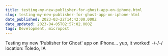 ```yaml
---
title: testing-my-new-publisher-for-ghost-app-on-iphone.html
slug: testing-my-new-publisher-for-ghost-app-on-iphone-html
date_published: 2023-03-22T14:42:00.000Z
date_updated: 2023-04-05T02:57:02.000Z
tags: Development, micropost
---
```

Testing my new 'Publisher for Ghost' app on iPhone... yup, it worked!
-/-/-/
location: Toledo, IA
